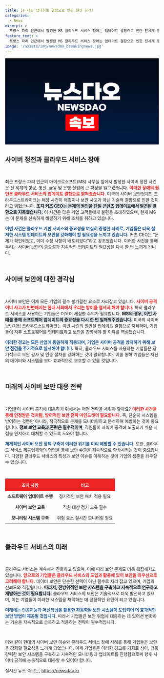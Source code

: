 ```yaml
---
title: IT 대란 업데이트 결함으로 인한 원인 공개!
categories:
  - News
excerpt: >
  프랑스 파리 인근에서 발생한 MS 클라우드 서비스 장애는 업데이트 결함으로 인한 전세계 항공·통신·금융 대란을 초래했다. 전문가들은 보안 사고는 아니라고 밝혔으며, 조속한 수정 작업에 착수했다고 전했다.
feature_text: >
  프랑스 파리 인근에서 발생한 MS 클라우드 서비스 장애는 업데이트 결함으로 인한 전세계 항공·통신·금융 대란을 초래했다. 전문가들은 보안 사고는 아니라고 밝혔으며, 조속한 수정 작업에 착수했다고 전했다.
image: '/assets/img/newsdao_breakingnews.jpg'
---
```


<p><img src="/assets/img/newsdao_breakingnews.jpg" alt="implanttips 속보" /></p>

<h2 data-ke-size="size26">사이버 정전과 클라우드 서비스 장애</h2>

<p data-ke-size="size16">&nbsp;</p>

<p>최근 프랑스 파리 인근의 마이크로소프트(MS) 사무실 앞에서 발생한 사이버 정전 사건은 전 세계의 항공, 통신, 금융 및 은행 산업에 큰 파장을 일으켰습니다. <b><span style="color: #ee2323;">이러한 장애의 원인은 클라우드 서비스의 업데이트 결함으로 밝혀졌습니다.</span></b> 미국의 사이버 보안업체인 크라우드스트라이크는 해당 사건이 해킹이나 보안 사고가 아닌 기술적 결함으로 인한 것이라고 밝혔습니다. <b><span style="background-color: #21538527;">조지 커츠 CEO는 문제의 원인을 단일 콘텐츠 업데이트에서 발견된 결함으로 지목했습니다.</span></b> 이 사건은 많은 기업 고객들에게 불편을 초래하였으며, 현재 MS는 이 문제를 신속하게 해결하기 위해 조치를 취하고 있습니다. </p>

<p><b><span style="color: #1a5490;">이번 사건은 클라우드 기반 서비스의 중요성을 여실히 증명한 사례로, 기업들은 더욱 철저한 시스템 업데이트와 보안을 강화해야 할 필요성을 느끼고 있습니다.</span></b> 커츠 CEO는 “문제가 확인되었고, 이미 수정 사항이 배포되었다”라고 강조했습니다. <b></b>이러한 사건을 통해 우리는 사이버 보안의 중요성과 지속적인 업데이트의 필요성을 다시 한 번 느끼게 됩니다. </p>

<p data-ke-size="size16">&nbsp;</p>

<h2 data-ke-size="size26">사이버 보안에 대한 경각심</h2>

<p data-ke-size="size16">&nbsp;</p>

<p>사이버 보안은 이제 모든 기업의 필수 불가결한 요소로 자리잡고 있습니다. <b><span style="color: #ee2323;">사이버 공격이나 사고가 빈번해지는 현대 사회에서 우리는 방어를 철저히 해야 합니다.</span></b> 특히 클라우드 서비스를 사용하는 기업들은 더욱더 세심한 주의가 필요합니다. <b><span style="background-color: #21538527;">MS의 경우, 이번 사태를 통해 소프트웨어 업데이트의 중요성을 다시 한 번 일깨워주었습니다.</span></b> 미국의 사이버 보안기업 크라우드스트라이크는 이번 사건의 원인을 업데이트 결함으로 지적하며, 기업들이 자주 소프트웨어를 업데이트하고 보안을 강화해야 할 이유를 역설했습니다. </p>

<p><b><span style="color: #1a5490;">이러한 경고는 모든 산업에 동일하게 적용되며, 기업은 사이버 공격을 방지하기 위해 보안 점검을 주기적으로 실시해야 합니다.</span></b> 특히, 클라우드 서비스를 사용하는 기업들은 장기적으로 보안 감사 및 인증 절차를 강화하는 것이 필요합니다. 이를 통해 기업들은 자신의 데이터와 시스템을 보다 효과적으로 보호할 수 있을 것입니다. </p>

<p data-ke-size="size16">&nbsp;</p>

<h2 data-ke-size="size26">미래의 사이버 보안 대응 전략</h2>

<p data-ke-size="size16">&nbsp;</p>

<p>기업들이 사이버 공격에 대응하기 위해서는 어떤 전략을 세워야 할까요? <b><span style="color: #ee2323;">이러한 사건을 통해 인정받은 것처럼, 방어적인 보안 전략 마인드셋이 필요합니다.</span></b> 즉, 단순히 시스템을 방어하는 것뿐만 아니라, 적극적으로 문제를 모니터링하고 분석하여 예방하는 것이 중요합니다. <b><span style="background-color: #21538527;">정보 보안 교육과 훈련은 필수적이며</span></b>, 직원들이 사이버 공격에 노출되기 쉬운 지점을 인지하고 대처할 수 있도록 도와야 합니다. </p>

<p><b><span style="color: #1a5490;">체계적인 사이버 보안 정책 구축이 이러한 위기를 미리 예방할 수 있습니다.</span></b> 또한, 클라우드 서비스 제공업체와의 협업을 통해 보안 수준을 지속적으로 향상시키는 것이 중요합니다. 다양한 클라우드 서비스의 특성과 보안 이슈를 이해하는 것이 기업의 생존을 좌우할 수 있습니다.</p>

<p data-ke-size="size16">&nbsp;</p>

<table style="width: 100%; border-collapse: collapse;">
   <tr>
      <th style="background-color: #ee2323; color: white; padding: 10px;">조치 사항</th>
      <th style="background-color: #ee2323; color: white; padding: 10px;">비고</th>
   </tr>
   <tr>
      <td style="text-align: center; height: 30px;"><b>소프트웨어 업데이트 수행</b></td>
      <td style="text-align: center; height: 30px;">정기적인 보안 패치 적용 필요</td>
   </tr>
   <tr>
      <td style="text-align: center; height: 30px;"><b>사이버 보안 교육</b></td>
      <td style="text-align: center; height: 30px;">직원 대상 정기 교육 필수</td>
   </tr>
   <tr>
      <td style="text-align: center; height: 30px;"><b>모니터링 시스템 구축</b></td>
      <td style="text-align: center; height: 30px;">위험 요소 실시간 모니터링 필요</td>
   </tr>
</table>

<p data-ke-size="size16">&nbsp;</p>

<h2 data-ke-size="size26">클라우드 서비스의 미래</h2>

<p data-ke-size="size16">&nbsp;</p>

<p>클라우드 서비스는 계속해서 진화하고 있으며, 이에 따라 보안 문제도 더욱 복잡해지고 있습니다. <b><span style="color: #ee2323;">앞으로의 기업들은 클라우드 서비스의 도입과 활용에 있어 보안을 최우선으로 고려해야 합니다.</span></b> 데이터 보안은 단순한 선택이 아닌 필수로 자리 잡고 있으며, 기업의 신뢰도와 직결됩니다. <b><span style="background-color: #21538527;">따라서, 전방위적인 보안 시스템을 구축하고 지속적으로 연구하고 개발하는 것이 필요합니다.</span></b> 클라우드 서비스의 보안은 기술적으로 더욱 발전하고 있으며, 이는 기업들이 이러한 시스템을 채택하는 데 긍정적인 요인이 되고 있습니다. </p>

<p><b><span style="color: #1a5490;">미래에는 인공지능과 머신러닝을 활용한 자동화된 보안 시스템이 도입되어 더 효과적인 보안 방법이 제공될 것입니다.</span></b> 따라서 기업들은 보안 위협에 대응하는 데 있어선 변화하는 기술을 지속적으로 습득하고 적용하는 전략이 필수적입니다.</p>

<p data-ke-size="size16">&nbsp;</p>

<p>이와 같이 현대의 사이버 보안 이슈와 클라우드 서비스 장애 사례를 통해 기업들은 보안을 강화할 필요성을 느끼게 되었습니다. 이제 기업들은 이러한 경고를 기회로 삼아, 더욱 강력한 보안 시스템을 구축하고 지속적인 모니터링과 업데이트를 진행함으로써 향후 사이버 공격에 능동적으로 대응할 수 있어야 합니다.</p>
실시간 뉴스 속보는, <a href="https://newsdao.kr" rel="dofollow">https://newsdao.kr</a>


